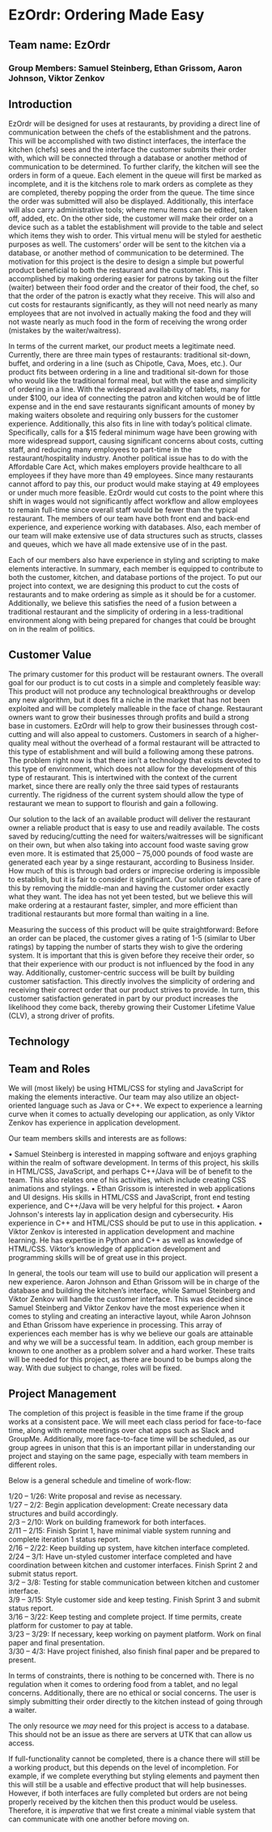 # EzOrdr: Ordering Made Easy
## Team name: EzOrdr
### Group Members: Samuel Steinberg, Ethan Grissom, Aaron Johnson, Viktor Zenkov


## Introduction

EzOrdr will be designed for uses at restaurants, by providing a direct line of communication between the chefs of the establishment and the patrons. This will be accomplished with two distinct interfaces, the interface the kitchen (chefs) sees and the interface the customer submits their order with, which will be connected through a database or another method of communication to be determined. To further clarify, the kitchen will see the orders in form of a queue. Each element in the queue will first be marked as incomplete, and it is the kitchens role to mark orders as complete as they are completed, thereby popping the order from the queue. The time since the order was submitted will also be displayed. Additionally, this interface will also carry administrative tools; where menu items can be edited, taken off, added, etc. On the other side, the customer will make their order on a device such as a tablet the establishment will provide to the table and select which items they wish to order. This virtual menu will be styled for aesthetic purposes as well. The customers’ order will be sent to the kitchen via a database, or another method of communication to be determined. The motivation for this project is the desire to design a simple but powerful product beneficial to both the restaurant and the customer. This is accomplished by making ordering easier for patrons by taking out the filter (waiter) between their food order and the creator of their food, the chef, so that the order of the patron is exactly what they receive. This will also and cut costs for restaurants significantly, as they will not need nearly as many employees that are not involved in actually making the food and they will not waste nearly as much food in the form of receiving the wrong order (mistakes by the waiter/waitress). 

In terms of the current market, our product meets a legitimate need. Currently, there are three main types of restaurants: traditional sit-down, buffet, and ordering in a line (such as Chipotle, Cava, Moes, etc.). Our product fits between ordering in a line and traditional sit-down for those who would like the traditional formal meal, but with the ease and simplicity of ordering in a line. With the widespread availability of tablets, many for under $100, our idea of connecting the patron and kitchen would be of little expense and in the end save restaurants significant amounts of money by making waiters obsolete and requiring only bussers for the customer experience. Additionally, this also fits in line with today’s political climate. Specifically, calls for a $15 federal minimum wage have been growing with more widespread support, causing significant concerns about costs, cutting staff, and reducing many employees to part-time in the restaurant/hospitality industry.  Another political issue has to do with the Affordable Care Act, which makes employers provide healthcare to all employees if they have more than 49 employees. Since many restaurants cannot afford to pay this, our product would make staying at 49 employees or under much more feasible. EzOrdr would cut costs to the point where this shift in wages would not significantly affect workflow and allow employees to remain full-time since overall staff would be fewer than the typical restaurant. The members of our team have both front end and back-end experience, and experience working with databases. Also, each member of our team will make extensive use of data structures such as structs, classes and queues, which we have all made extensive use of in the past. 

Each of our members also have experience in styling and scripting to make elements interactive. In summary, each member is equipped to contribute to both the customer, kitchen, and database portions of the project. To put our project into context, we are designing this product to cut the costs of restaurants and to make ordering as simple as it should be for a customer. Additionally, we believe this satisfies the need of a fusion between a traditional restaurant and the simplicity of ordering in a less-traditional environment along with being prepared for changes that could be brought on in the realm of politics.

## Customer Value

The primary customer for this product will be restaurant owners. The overall goal for our product is to cut costs in a simple and completely feasible way: This product will not produce any technological breakthroughs or develop any new algorithm, but it does fit a niche in the market that has not been exploited and will be completely malleable in the face of change. Restaurant owners want to grow their businesses through profits and build a strong base in customers. EzOrdr will help to grow their businesses through cost-cutting and will also appeal to customers. Customers in search of a higher-quality meal without the overhead of a formal restaurant will be attracted to this type of establishment and will build a following among these patrons. The problem right now is that there isn’t a technology that exists devoted to this type of environment, which does not allow for the development of this type of restaurant. This is intertwined with the context of the current market, since there are really only the three said types of restaurants currently. The rigidness of the current system should allow the type of restaurant we mean to support to flourish and gain a following. 

Our solution to the lack of an available product will deliver the restaurant owner a reliable product that is easy to use and readily available. The costs saved by reducing/cutting the need for waiters/waitresses will be significant on their own, but when also taking into account food waste saving grow even more. It is estimated that 25,000 – 75,000 pounds of food waste are generated each year by a singe restaurant, according to Business Insider. How much of this is through bad orders or imprecise ordering is impossible to establish, but it is fair to consider it significant. Our solution takes care of this by removing the middle-man and having the customer order exactly what they want. The idea has not yet been tested, but we believe this will make ordering at a restaurant faster, simpler, and more efficient than traditional restaurants but more formal than waiting in a line. 

Measuring the success of this product will be quite straightforward: Before an order can be placed, the customer gives a rating of 1-5 (similar to Uber ratings) by tapping the number of starts they wish to give the ordering system. It is important that this is given before they receive their order, so that their experience with our product is not influenced by the food in any way. Additionally, customer-centric success will be built by building customer satisfaction. This directly involves the simplicity of ordering and receiving their correct order that our product strives to provide. In turn, this customer satisfaction generated in part by our product increases the likelihood they come back, thereby growing their Customer Lifetime Value (CLV), a strong driver of profits.


## Technology


## Team and Roles

We will (most likely) be using HTML/CSS for styling and JavaScript for making the elements interactive. Our team may also utilize an object-oriented language such as Java or C++. We expect to experience a learning curve when it comes to actually developing our application, as only Viktor Zenkov has experience in application development.

Our team members skills and interests are as follows:

• Samuel Steinberg is interested in mapping software and enjoys graphing within the realm of software development. In terms of this project, his skills in HTML/CSS, JavaScript, and perhaps C++/Java will be of benefit to the team. This also relates one of his activities, which include creating CSS animations and stylings.
• Ethan Grissom is interested in web applications and UI designs. His skills in HTML/CSS and JavaScript, front end testing experience, and C++/Java will be very helpful for this project.
• Aaron Johnson's interests lay in application design and cybersecurity. His experience in C++ and HTML/CSS should be put to use in this application.
• Viktor Zenkov is interested in application development and machine learning. He has expertise in Python and C++ as well as knowledge of HTML/CSS. Viktor’s knowledge of application development and programming skills will be of great use in this project.

In general, the tools our team will use to build our application will present a new experience. Aaron Johnson and Ethan Grissom will be in charge of the database and building the kitchen’s interface, while Samuel Steinberg and Viktor Zenkov will handle the customer interface. This was decided since Samuel Steinberg and Viktor Zenkov have the most experience when it comes to styling and creating an interactive layout, while Aaron Johnson and Ethan Grissom have experience in processing. This array of experiences each member has is why we believe our goals are attainable and why we will be a successful team. In addition, each group member is known to one another as a problem solver and a hard worker. These traits will be needed for this project, as there are bound to be bumps along the way. With due subject to change, roles will be fixed.

## Project Management

The completion of this project is feasible in the time frame if the group works at a consistent pace. We will meet each class period for face-to-face time, along with remote meetings over chat apps such as Slack and GroupMe. Additionally, more face-to-face time will be scheduled, as our group agrees in unison that this is an important pillar in understanding our project and staying on the same page, especially with team members in different roles.  

Below is a general schedule and timeline of work-flow:  

1/20 – 1/26: Write proposal and revise as necessary.  
1/27 – 2/2: Begin application development: Create necessary data structures and build accordingly.  
2/3 – 2/10: Work on building framework for both interfaces.  
2/11 – 2/15: Finish Sprint 1, have minimal viable system running and complete iteration 1 status report.  
2/16 – 2/22: Keep building up system, have kitchen interface completed.  
2/24 – 3/1: Have un-styled customer interface completed and have coordination between kitchen and customer interfaces. Finish Sprint 2 and submit status report.  
3/2 – 3/8: Testing for stable communication between kitchen and customer interface.  
3/9 – 3/15: Style customer side and keep testing. Finish Sprint 3 and submit status report.  
3/16 – 3/22: Keep testing and complete project. If time permits, create platform for customer to pay at table.  
3/23 – 3/29: If necessary, keep working on payment platform. Work on final paper and final presentation.  
3/30 – 4/3: Have project finished, also finish final paper and be prepared to present.  

In terms of constraints, there is nothing to be concerned with. There is no regulation when it comes to ordering food from a tablet, and no legal concerns. Additionally, there are no ethical or social concerns. The user is simply submitting their order directly to the kitchen instead of going through a waiter.   

The only resource we *may* need for this project is access to a database. This should not be an issue as there are servers at UTK that can allow us access.  

If full-functionality cannot be completed, there is a chance there will still be a working product, but this depends on the level of incompletion. For example, if we complete everything but styling elements and payment then this will still be a usable and effective product that will help businesses. However, if both interfaces are fully completed but orders are not being properly received by the kitchen then this product would be useless. Therefore, it is *imperative* that we first create a minimal viable system that can communicate with one another before moving on.

